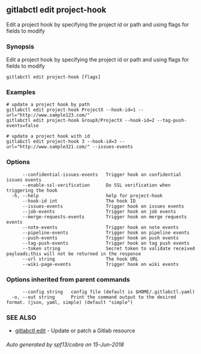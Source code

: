 ## gitlabctl edit project-hook

Edit a project hook by specifying the project id or path and using flags for fields to modify

### Synopsis

Edit a project hook by specifying the project id or path and using flags for fields to modify

```
gitlabctl edit project-hook [flags]
```

### Examples

```
# update a project hook by path
gitlabctl edit project-hook ProjectX --hook-id=1 --url="http://www.sample123.com/"
gitlabctl edit project-hook GroupX/ProjectX --hook-id=2 --tag-push-events=false  

# update a project hook with id
gitlabctl edit project-hook 3 --hook-id=3 --url="http://www.sample321.com/" --issues-events
```

### Options

```
      --confidential-issues-events   Trigger hook on confidential issues events
      --enable-ssl-verification      Do SSL verification when triggering the hook
  -h, --help                         help for project-hook
      --hook-id int                  The hook ID
      --issues-events                Trigger hook on issues events
      --job-events                   Trigger hook on job events
      --merge-requests-events        Trigger hook on merge requests events
      --note-events                  Trigger hook on note events
      --pipeline-events              Trigger hook on pipeline events
      --push-events                  Trigger hook on push events
      --tag-push-events              Trigger hook on tag push events
      --token string                 Secret token to validate received payloads;this will not be returned in the response
      --url string                   The hook URL
      --wiki-page-events             Trigger hook on wiki events
```

### Options inherited from parent commands

```
      --config string   config file (default is $HOME/.gitlabctl.yaml)
  -o, --out string      Print the command output to the desired format. (json, yaml, simple) (default "simple")
```

### SEE ALSO

* [gitlabctl edit](gitlabctl_edit.md)	 - Update or patch a Gitlab resource

###### Auto generated by spf13/cobra on 15-Jun-2018
